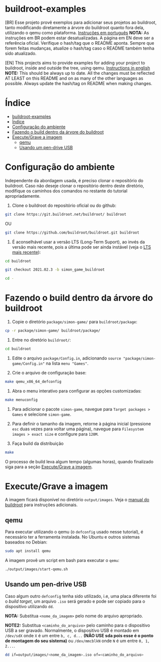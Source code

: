 # buildroot-examples

[BR]
Esse projeto provê exemplos para adicionar seus projetos ao buildroot, tanto modificando diretamente a árvore do buildroot quanto fora dela, utilizando o qemu como plataforma.
[Instruções em português](README.pt-br.md)
**NOTA:** As instruções em BR podem estar desatualizadas. A página em EN deve ser a referência oficial. Verifique o hash/tag que o README aponta.
Sempre que forem feitas mudanças, atualize o hash/tag caso o README também tenha sido atualizado.

[EN]
This projects aims to provide examples for adding your project to buildroot, inside and outside the tree, using qemu.
[Instructions in english](README.md)
**NOTE:** This should be always up to date. All the changes must be reflected AT LEAST on this README and on as many of the other languages as possible.
Always update the hash/tag on README when making changes.

# Índice
- [buildroot-examples](#buildroot-examples)
- [Índice](#índice)
- [Configuração do ambiente](#configuração-do-ambiente)
- [Fazendo o build dentro da árvore do buildroot](#fazendo-o-build-dentro-da-árvore-do-buildroot)
- [Execute/Grave a imagem](#executegrave-a-imagem)
  - [qemu](#qemu)
  - [Usando um pen-drive USB](#usando-um-pen-drive-usb)

# Configuração do ambiente
Independente da abordagem usada, é preciso clonar o repositório do buildroot.
Caso não deseje clonar o repositório dentro deste diretório, modifique os caminhos dos comandos no restante do tutorial apropriadamente.

1. Clone o buildroot do repositório oficial ou do github:
```bash
git clone https://git.buildroot.net/buildroot/ buildroot
```
OU
```bash
git clone https://github.com/buildroot/buildroot.git buildroot
```

1. É aconselhável usar a versão LTS (Long-Term Suport), ao invés da versão mais recente, pois a última pode ser ainda instável (veja o [LTS mais recente](https://buildroot.org/download.html)):
```bash
cd buildroot

git checkout 2021.02.3 -b simon_game_buildroot

cd -
```

# Fazendo o build dentro da árvore do buildroot
1. Copie o diretório `package/simon-game/` para `buildroot/package`:
```bash
cp -r package/simon-game/ buildroot/package/
```

1. Entre no diretório `buildroot/`:
```bash
cd buildroot
```

1. Edite o arquivo `package/Config.in`, adicionando `source "package/simon-game/Config.in"` na lista `menu "Games"`.

2. Crie o arquivo de configuração base:
```bash
make qemu_x86_64_defconfig
```

1. Abra o menu interativo para configurar as opções customizadas:
```bash
make menuconfig
```

   1. Para adicionar o pacote `simon-game`, navegue para `Target packages > Games` e selecione `simon-game`.

   1. Para definir o tamanho da imagem, retorne à página inicial (pressione `esc` duas vezes para voltar uma página), navegue para `Filesystem images > exact size` e configure para `120M`.

1. Faça build da distribuição
```bash
make
```
O processo de build leva algum tempo (algumas horas), quando finalizado siga para a seção [Execute/Grave a imagem](#executegrave-a-imagem).

# Execute/Grave a imagem

A imagem ficará disponível no diretório `output/images`. Veja o [manual do buildroot](https://buildroot.org/downloads/manual/manual.html#_boot_the_generated_images) para instruções adicionais.

## qemu

Para executar utilizando o qemu (o `defconfig` usado nesse tutorial), é necessário ter a ferramenta instalada.
No Ubuntu e outros sistemas baseados no Debian:
```bash
sudo apt install qemu
```

A imagem provê um script em bash para executar o `qemu`:
```bash
./output/images/start-qemu.sh
```

## Usando um pen-drive USB
Caso algum outro `defconfig` tenha sido utilizado, i.e, uma placa diferente foi o *build target*, um arquivo `.iso` será gerado e pode ser copiado para o dispositivo utilizando `dd`.

**NOTA:** Substitua `<nome_da_imagem>` pelo nome do arquivo apropriado.

**NOTE2:** Substitua `<caminho_do_arquivo>` pelo caminho para o dispositivo USB a ser gravado. Normalmente, o dispositivo USB é montado em `/dev/sdX` onde `X` é um entre `b, c, d...` **(NÃO USE sda pois esse é o ponto de montagem do seu sistema)** ou `/dev/mmcblkN` onde `N` é um entre `0, 1, 2...`.
```bash
dd if=output/images/<nome_da_imagem>.iso of=<caminho_do_arquivo>
```
